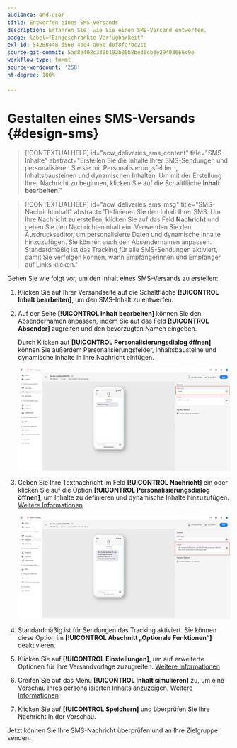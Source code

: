 ```yaml
---
audience: end-user
title: Entwerfen eines SMS-Versands
description: Erfahren Sie, wie Sie einen SMS-Versand entwerfen.
badge: label="Eingeschränkte Verfügbarkeit"
exl-id: 54288448-d568-4be4-ab6c-d0f8fa7bc2cb
source-git-commit: 5ad8e402c330b192b00b8be36cb3e29403666c9e
workflow-type: tm+mt
source-wordcount: '258'
ht-degree: 100%

---
```


# Gestalten eines SMS-Versands {#design-sms}

>[!CONTEXTUALHELP]
>id="acw_deliveries_sms_content"
>title="SMS-Inhalte"
>abstract="Erstellen Sie die Inhalte Ihrer SMS-Sendungen und personalisieren Sie sie mit Personalisierungsfeldern, Inhaltsbausteinen und dynamischen Inhalten. Um mit der Erstellung Ihrer Nachricht zu beginnen, klicken Sie auf die Schaltfläche **Inhalt bearbeiten**."

>[!CONTEXTUALHELP]
>id="acw_deliveries_sms_msg"
>title="SMS-Nachrichtinhalt"
>abstract="Definieren Sie den Inhalt Ihrer SMS. Um Ihre Nachricht zu erstellen, klicken Sie auf das Feld **Nachricht** und geben Sie den Nachrichteninhalt ein. Verwenden Sie den Ausdruckseditor, um personalisierte Daten und dynamische Inhalte hinzuzufügen. Sie können auch den Absendernamen anpassen. Standardmäßig ist das Tracking für alle SMS-Sendungen aktiviert, damit Sie verfolgen können, wann Empfängerinnen und Empfänger auf Links klicken."

Gehen Sie wie folgt vor, um den Inhalt eines SMS-Versands zu erstellen:

1. Klicken Sie auf Ihrer Versandseite auf die Schaltfläche **[!UICONTROL Inhalt bearbeiten]**, um den SMS-Inhalt zu entwerfen.

1. Auf der Seite **[!UICONTROL Inhalt bearbeiten]** können Sie den Absendernamen anpassen, indem Sie auf das Feld **[!UICONTROL Absender]** zugreifen und den bevorzugten Namen eingeben.

   Durch Klicken auf **[!UICONTROL Personalisierungsdialog öffnen]** können Sie außerdem Personalisierungsfelder, Inhaltsbausteine und dynamische Inhalte in Ihre Nachricht einfügen.

   ![](assets/sms_content_1.png)

1. Geben Sie Ihre Textnachricht im Feld **[!UICONTROL Nachricht]** ein oder klicken Sie auf die Option **[!UICONTROL Personalisierungsdialog öffnen]**, um Inhalte zu definieren und dynamische Inhalte hinzuzufügen. [Weitere Informationen](../personalization/gs-personalization.md)

   ![](assets/sms_content_2.png)

1. Standardmäßig ist für Sendungen das Tracking aktiviert. Sie können diese Option im **[!UICONTROL Abschnitt „Optionale Funktionen“]** deaktivieren.

1. Klicken Sie auf **[!UICONTROL Einstellungen]**, um auf erweiterte Optionen für Ihre Versandvorlage zuzugreifen. [Weitere Informationen](../advanced-settings/delivery-settings.md)

1. Greifen Sie auf das Menü **[!UICONTROL Inhalt simulieren]** zu, um eine Vorschau Ihres personalisierten Inhalts anzuzeigen. [Weitere Informationen](send-sms.md#preview-sms)

1. Klicken Sie auf **[!UICONTROL Speichern]** und überprüfen Sie Ihre Nachricht in der Vorschau.

Jetzt können Sie Ihre SMS-Nachricht überprüfen und an Ihre Zielgruppe senden.
